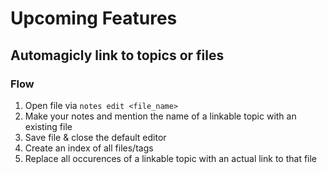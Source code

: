 # Upcoming Features

## Automagicly link to topics or files

### Flow

1. Open file via `notes edit <file_name>`
2. Make your notes and mention the name of a linkable topic with an existing file
3. Save file & close the default editor
4. Create an index of all files/tags
5. Replace all occurences of a linkable topic with an actual link to that file
